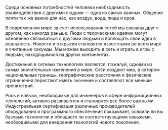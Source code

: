 <!-- from 01.01-networks-affect-our-lives -->
<!-- 1.1.1 -->
Среди основных потребностей человека необходимость взаимодействия с другими людьми — одна из самых важных. Общение почти так же важно для нас, как воздух, вода, пища и кров.

В современном мире за счет использования сетей мы связаны друг с другом, как никогда раньше. Люди с творческими идеями могут мгновенно связываться с другими людьми и воплощать свои идеи в реальность. Новости и открытия становятся известными во всем мире в считанные секунды. Мы можем выходить в сеть и играть в игры с людьми, находящимися на других континентах.

Достижения в сетевых технологиях являются, пожалуй, одними из самых значительных изменений в мире. Сети создают мир, в котором национальные границы, географические расстояния и физические ограничения перестают иметь значение и составляют все меньше препятствий.

<!-- from 01.09-it-specialist -->
Роль и навыки, необходимые для инженеров в сфере информационных технологий, активно развиваются и становятся все более важными. Индустриальная сертификация различных производителей оборудования и программного обеспечения показывает, освоили ли вы базовые технологии и обладаете ли соответствующими навыками, необходимыми для внедрения технологий нового поколения.